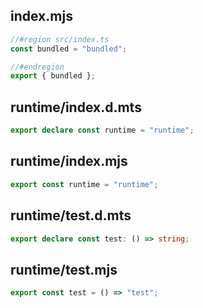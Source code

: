 ## index.mjs

```js
//#region src/index.ts
const bundled = "bundled";

//#endregion
export { bundled };
```

## runtime/index.d.mts

```ts
export declare const runtime = "runtime";

```

## runtime/index.mjs

```js
export const runtime = "runtime";

```

## runtime/test.d.mts

```ts
export declare const test: () => string;

```

## runtime/test.mjs

```js
export const test = () => "test";

```
